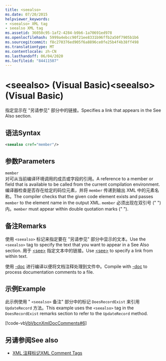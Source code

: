 ```yaml
---
title: <seealso>
ms.date: 07/20/2015
helpviewer_keywords:
- <seealso> XML tag
- seealso XML tag
ms.assetid: 36050c95-1af2-4284-b9b6-1a70691ed978
ms.openlocfilehash: 5999a4ebcc90f21ee8331b96ffb2a50f7905b1b6
ms.sourcegitcommit: f8c270376ed905f6a8896ce0fe25b4f4b38ff498
ms.translationtype: MT
ms.contentlocale: zh-CN
ms.lasthandoff: 06/04/2020
ms.locfileid: "84411507"
---
```

# <a name="seealso-visual-basic"></a><span data-ttu-id="54b3d-101">\<seealso> (Visual Basic)</span><span class="sxs-lookup"><span data-stu-id="54b3d-101">\<seealso> (Visual Basic)</span></span>
<span data-ttu-id="54b3d-102">指定显示在 "另请参见" 部分中的链接。</span><span class="sxs-lookup"><span data-stu-id="54b3d-102">Specifies a link that appears in the See Also section.</span></span>  
  
## <a name="syntax"></a><span data-ttu-id="54b3d-103">语法</span><span class="sxs-lookup"><span data-stu-id="54b3d-103">Syntax</span></span>  
  
```xml  
<seealso cref="member"/>  
```  
  
## <a name="parameters"></a><span data-ttu-id="54b3d-104">参数</span><span class="sxs-lookup"><span data-stu-id="54b3d-104">Parameters</span></span>  
 `member`  
 <span data-ttu-id="54b3d-105">对可从当前编译环境调用的成员或字段的引用。</span><span class="sxs-lookup"><span data-stu-id="54b3d-105">A reference to a member or field that is available to be called from the current compilation environment.</span></span> <span data-ttu-id="54b3d-106">编译器检查是否存在给定的码位元素，并将 `member` 传递到输出 XML 中的元素名称。</span><span class="sxs-lookup"><span data-stu-id="54b3d-106">The compiler checks that the given code element exists and passes `member` to the element name in the output XML.</span></span> <span data-ttu-id="54b3d-107">`member` 必须出现在双引号 (" ") 内。</span><span class="sxs-lookup"><span data-stu-id="54b3d-107">`member` must appear within double quotation marks (" ").</span></span>  
  
## <a name="remarks"></a><span data-ttu-id="54b3d-108">备注</span><span class="sxs-lookup"><span data-stu-id="54b3d-108">Remarks</span></span>  
 <span data-ttu-id="54b3d-109">使用 `<seealso>` 标记来指定要在 "另请参见" 部分中显示的文本。</span><span class="sxs-lookup"><span data-stu-id="54b3d-109">Use the `<seealso>` tag to specify the text that you want to appear in a See Also section.</span></span> <span data-ttu-id="54b3d-110">用于 [\<see>](see.md) 指定文本中的链接。</span><span class="sxs-lookup"><span data-stu-id="54b3d-110">Use [\<see>](see.md) to specify a link from within text.</span></span>  
  
 <span data-ttu-id="54b3d-111">使用 [-doc](../../reference/command-line-compiler/doc.md) 进行编译以便将文档注释处理到文件中。</span><span class="sxs-lookup"><span data-stu-id="54b3d-111">Compile with [-doc](../../reference/command-line-compiler/doc.md) to process documentation comments to a file.</span></span>  
  
## <a name="example"></a><span data-ttu-id="54b3d-112">示例</span><span class="sxs-lookup"><span data-stu-id="54b3d-112">Example</span></span>  
 <span data-ttu-id="54b3d-113">此示例使用 " `<seealso>` 备注" 部分中的标记 `DoesRecordExist` 来引用 `UpdateRecord` 方法。</span><span class="sxs-lookup"><span data-stu-id="54b3d-113">This example uses the `<seealso>` tag in the `DoesRecordExist` remarks section to refer to the `UpdateRecord` method.</span></span>  
  
 [!code-vb[VbVbcnXmlDocComments#6](~/samples/snippets/visualbasic/VS_Snippets_VBCSharp/VbVbcnXmlDocComments/VB/Class1.vb#6)]  
  
## <a name="see-also"></a><span data-ttu-id="54b3d-114">另请参阅</span><span class="sxs-lookup"><span data-stu-id="54b3d-114">See also</span></span>

- [<span data-ttu-id="54b3d-115">XML 注释标记</span><span class="sxs-lookup"><span data-stu-id="54b3d-115">XML Comment Tags</span></span>](index.md)
